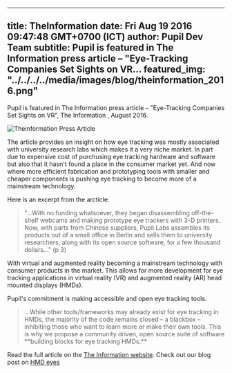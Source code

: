 ---
 title: TheInformation 
 date: Fri Aug 19 2016 09:47:48 GMT+0700 (ICT)
 author: Pupil Dev Team
 subtitle: Pupil is featured in The Information press article – "Eye-Tracking Companies Set Sights on VR...
 featured_img: "../../../../media/images/blog/theinformation_2016.png"
 ---

Pupil is featured in The Information press article – "Eye-Tracking Companies Set Sights on VR", The Information , August 2016.

<img src="../../../../media/images/blog/theinformation_2016.png" class='Feature-image' alt="Theinformation Press Article">

The article provides an insight on how eye tracking was mostly associated with university research labs which makes it a very niche market. In part due to expensive cost of purchusing eye tracking hardware and software but also that it hasn't found a place in the consumer market yet. And now where more efficient fabrication and prototyping tools with smaller and cheaper components is pushing eye tracking to become more of a mainstream technology.

Here is an excerpt from the arcticle:
<blockquote cite="http://">
"...With no funding whatsoever,
they began disassembling off-the-shelf webcams and
making prototype eye trackers with 3-D printers. Now,
with parts from Chinese suppliers, Pupil Labs assembles
its products out of a small office in Berlin and sells them
to university researchers, along with its open source
software, for a few thousand dollars..." (p 3)
</blockquote>

With virtual and augmented reality becoming a mainstream technology with consumer products in the market. This allows for more development for eye tracking applications in virtual reality (VR) and augmented reality (AR) head mounted displays (HMDs).

Pupil's commitment is making accessible and open eye tracking tools.
<blockquote cite="http://">
...While other tools/frameworks may already exist for eye tracking in HMDs, the majority of the code remains closed – a blackbox – inhibiting those who want to learn more or make their own tools. This is why we propose a community driven, open source suite of software  **building blocks for eye tracking HMDs.**
</blockquote>


Read the full article on the [The Information website](http://).
Check out our blog post on [HMD eyes](http://)